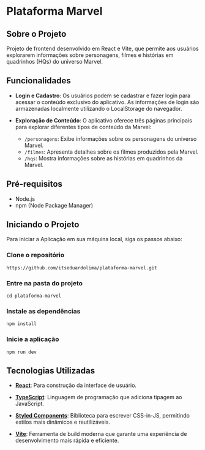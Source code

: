 

# Plataforma Marvel


## Sobre o Projeto

Projeto de frontend desenvolvido em React e Vite, que permite aos usuários explorarem informações sobre personagens, filmes e histórias em quadrinhos (HQs) do universo Marvel.

## Funcionalidades

- **Login e Cadastro**: Os usuários podem se cadastrar e fazer login para acessar o conteúdo exclusivo do aplicativo. As informações de login são armazenadas localmente utilizando o LocalStorage do navegador.

- **Exploração de Conteúdo**: O aplicativo oferece três páginas principais para explorar diferentes tipos de conteúdo da Marvel:
  - `/personagens`: Exibe informações sobre os personagens do universo Marvel.
  - `/filmes`: Apresenta detalhes sobre os filmes produzidos pela Marvel.
  - `/hqs`: Mostra informações sobre as histórias em quadrinhos da Marvel.

## Pré-requisitos

- Node.js
- npm (Node Package Manager)

## Iniciando  o Projeto
Para iniciar a Aplicação em sua máquina local, siga os passos abaixo:

### Clone o repositório

    https://github.com/itseduardolima/plataforma-marvel.git

### Entre na pasta do projeto

    cd plataforma-marvel

### Instale as dependências

    npm install

### Inicie a aplicação

    npm run dev


## Tecnologias Utilizadas

 - [**React**](https://reactjs.org/): Para construção da interface de usuário.
   
  - [**TypeScript**](https://www.typescriptlang.org/): Linguagem de programação que adiciona tipagem ao JavaScript.
   
  - [**Styled Components**](https://styled-components.com/): Biblioteca para escrever CSS-in-JS, permitindo estilos mais dinâmicos e reutilizáveis.
   
   - [**Vite**](https://vitejs.dev/): Ferramenta de build moderna que garante uma experiência de desenvolvimento mais rápida e eficiente.




